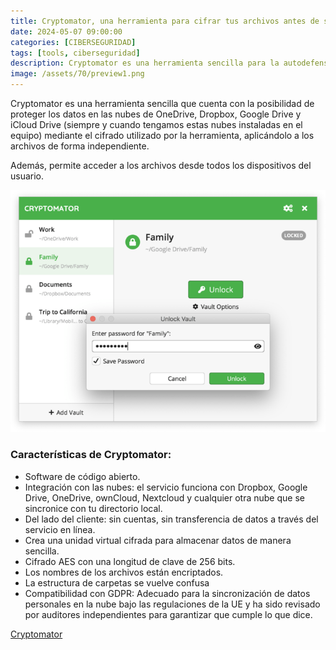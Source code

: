 ```yaml
---
title: Cryptomator, una herramienta para cifrar tus archivos antes de subirlos a la nube.
date: 2024-05-07 09:00:00 
categories: [CIBERSEGURIDAD]
tags: [tools, ciberseguridad]
description: Cryptomator es una herramienta sencilla para la autodefensa digital. Le permite proteger sus datos en la nube por sí mismo y de forma independiente.
image: /assets/70/preview1.png
---
```



Cryptomator es una herramienta sencilla que cuenta con la posibilidad de proteger los datos en las nubes de OneDrive, Dropbox, Google Drive y iCloud Drive (siempre y cuando tengamos estas nubes instaladas en el equipo) mediante el cifrado utilizado por la herramienta, aplicándolo a los archivos de forma independiente.

Además, permite acceder a los archivos desde todos los dispositivos del usuario.

![Imagen 01](/assets/70/070.png)

### Características de Cryptomator:

- Software de código abierto.
- Integración con las nubes: el servicio funciona con Dropbox, Google Drive, OneDrive, ownCloud, Nextcloud y cualquier otra nube que se sincronice con tu directorio local.
- Del lado del cliente: sin cuentas, sin transferencia de datos a través del servicio en línea.
- Crea una unidad virtual cifrada para almacenar datos de manera sencilla.
- Cifrado AES con una longitud de clave de 256 bits.
- Los nombres de los archivos están encriptados.
- La estructura de carpetas se vuelve confusa
- Compatibilidad con GDPR: Adecuado para la sincronización de datos personales en la nube bajo las regulaciones de la UE y ha sido revisado por auditores independientes para garantizar que cumple lo que dice.

[Cryptomator](https://cryptomator.org/)

